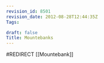 ```yaml
---
revision_id: 8501
revision_date: 2012-08-28T12:44:35Z
Tags:

draft: false
Title: Mountebanks
---
```

#REDIRECT [[Mountebank]]